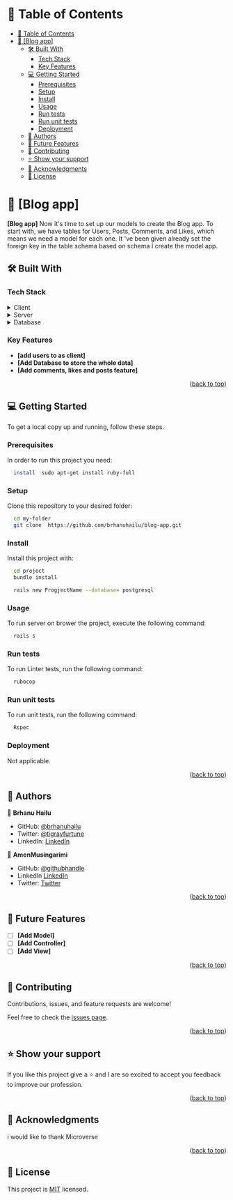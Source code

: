 <!-- TABLE OF CONTENTS -->

# 📗 Table of Contents

- [📗 Table of Contents](#-table-of-contents)
- [📖 \[Blog app\] ](#-blog-app-)
  - [🛠 Built With ](#-built-with-)
    - [Tech Stack ](#tech-stack-)
    - [Key Features ](#key-features-)
  - [💻 Getting Started ](#-getting-started-)
    - [Prerequisites](#prerequisites)
    - [Setup](#setup)
    - [Install](#install)
    - [Usage](#usage)
    - [Run tests](#run-tests)
    - [Run unit tests](#run-unit-tests)
    - [Deployment](#deployment)
  - [👥 Authors ](#-authors-)
  - [🔭 Future Features ](#-future-features-)
  - [🤝 Contributing ](#-contributing-)
  - [⭐️ Show your support ](#️-show-your-support-)
  - [🙏 Acknowledgments ](#-acknowledgments-)
  - [📝 License ](#-license-)

<!-- PROJECT DESCRIPTION -->

# 📖 [Blog app] <a name="about-project"></a>

**[Blog app]** Now it's time to set up our models to create the Blog app. To start with, we have tables for Users, Posts, Comments, and Likes, which means we need a model for each one. It 've been given already set the foreign key in the table schema based on schema I create the model app.

## 🛠 Built With <a name="built-with"></a>

### Tech Stack <a name="tech-stack"></a>

<details>
  <summary>Client</summary>
  <ul>
    <li><a href="https://ruby.org/">Ruby</a></li>
  </ul>
</details>

<details>
  <summary>Server</summary>
  <ul>
    <li><a href="https://rubyonrails.org/">Ruby on rails</a></li>
  </ul>
</details>

<details>
<summary>Database</summary>
  <ul>
    <li><a href="https://www.postgresql.org/">PostgreSQL</a></li>
  </ul>
</details>

<!-- Features -->

### Key Features <a name="key-features"></a>

- **[add users to as client]**
- **[Add Database to store the whole data]**
- **[Add comments, likes and posts feature]**

<p align="right">(<a href="#readme-top">back to top</a>)</p>

<!-- Video Link -->

<!-- GETTING STARTED -->

## 💻 Getting Started <a name="getting-started"></a>

To get a local copy up and running, follow these steps.

### Prerequisites

In order to run this project you need:

```sh
  install  sudo apt-get install ruby-full
```

### Setup

Clone this repository to your desired folder:

```sh
  cd my-folder
  git clone  https://github.com/brhanuhailu/blog-app.git
```

### Install

Install this project with:

```sh
  cd project
  bundle install
```

```sh
  rails new ProgjectName --database= postgresql
```

### Usage

To run server on brower the project, execute the following command:

```sh
  rails s
```

### Run tests

To run Linter tests, run the following command:

```sh
  rubocop
```

### Run unit tests

To run unit tests, run the following command:

```sh
  Rspec
```

### Deployment

Not applicable.

<p align="right">(<a href="#readme-top">back to top</a>)</p>

<!-- AUTHORS -->

## 👥 Authors <a name="authors"></a>

👤 **Brhanu Hailu**

- GitHub: [@brhanuhailu](https://github.com/brhanuhailu)
- Twitter: [@tigrayfurtune](https://twitter.com/TigrayCountry)
- LinkedIn: [LinkedIn](https://www.linkedin.com/in/brhanu-hailu-85578a246/)

👤 **AmenMusingarimi**

- GitHub: [@githubhandle](https://github.com/Amen-Musingarimi)
- LinkedIn [LinkedIn](https://linkedin.com/in/atmusingarimi/)
- Twitter: [Twitter](https://twitter.com/MusingarimiT)

<p align="right">(<a href="#readme-top">back to top</a>)</p>

<!-- FUTURE FEATURES -->

## 🔭 Future Features <a name="future-features"></a>

- [ ] **[Add Model]**
- [ ] **[Add Controller]**
- [ ] **[Add View]**

<p align="right">(<a href="#readme-top">back to top</a>)</p>

<!-- CONTRIBUTING -->

## 🤝 Contributing <a name="contributing"></a>

Contributions, issues, and feature requests are welcome!

Feel free to check the [issues page](https://github.com/brhanuhailu/blog-app/issues).

<p align="right">(<a href="#readme-top">back to top</a>)</p>

<!-- SUPPORT -->

## ⭐️ Show your support <a name="support"></a>

If you like this project give a ⭐️ and I are so excited to accept you feedback to improve our profession.

<p align="right">(<a href="#readme-top">back to top</a>)</p>

<!-- ACKNOWLEDGEMENTS -->

## 🙏 Acknowledgments <a name="acknowledgements"></a>

i would like to thank Microverse

<p align="right">(<a href="#readme-top">back to top</a>)</p>

<!-- LICENSE -->

## 📝 License <a name="license"></a>

This project is [MIT](https://github.com/brhanuhailu/blog-app/blob/dev/LICENSE) licensed.
